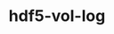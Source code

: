 ---
title: "hdf5-vol-log"
layout: cache
categories: [package, develop]
meta: {"compilers": ["cce@=18.0.0", "gcc@=11.1.0", "gcc@=11.4.0", "oneapi@=2024.2.1"], "num_specs": 57, "num_specs_by_stack": {"data-vis-sdk": 8, "e4s": 12, "e4s-cray-rhel": 9, "e4s-neoverse-v2": 11, "e4s-oneapi": 5, "e4s-rocm-external": 7, "root": 57}, "oss": ["rhel8", "ubuntu20.04", "ubuntu22.04"], "platforms": ["linux"], "stacks": ["data-vis-sdk", "e4s", "e4s-cray-rhel", "e4s-neoverse-v2", "e4s-oneapi", "e4s-rocm-external", "root"], "targets": ["neoverse_v2", "x86_64_v3"], "versions": ["1.4.0"]}
spec_details: [{"compiler": "oneapi@=2024.2.1", "hash": "2soespjcbitjpqeprj4fgbrufrjnyiys", "os": "ubuntu22.04", "platform": "linux", "size": "-", "stacks": ["e4s-oneapi", "root"], "target": "x86_64_v3", "variants": ["build_system=autotools"], "versions": ["1.4.0"]}, {"compiler": "oneapi@=2024.2.1", "hash": "2xy5m35b7as5mlbvgbe3djorct37aodb", "os": "ubuntu22.04", "platform": "linux", "size": "-", "stacks": ["e4s-oneapi", "root"], "target": "x86_64_v3", "variants": ["build_system=autotools"], "versions": ["1.4.0"]}, {"compiler": "gcc@=11.4.0", "hash": "3s7dulvcxft5ds5mg57ytcbbkin6lint", "os": "ubuntu22.04", "platform": "linux", "size": "-", "stacks": ["e4s", "root"], "target": "x86_64_v3", "variants": ["build_system=autotools"], "versions": ["1.4.0"]}, {"compiler": "oneapi@=2024.2.1", "hash": "3ut5oefs2zdls2rw3zop7k7bpuybo2vl", "os": "ubuntu22.04", "platform": "linux", "size": "-", "stacks": ["e4s-oneapi", "root"], "target": "x86_64_v3", "variants": ["build_system=autotools"], "versions": ["1.4.0"]}, {"compiler": "gcc@=11.4.0", "hash": "3xw2da5pz6hsmgj5vilvlnar3dyyyghm", "os": "ubuntu22.04", "platform": "linux", "size": "-", "stacks": ["e4s", "root"], "target": "x86_64_v3", "variants": ["build_system=autotools"], "versions": ["1.4.0"]}, {"compiler": "cce@=18.0.0", "hash": "437isdcvbhrgfg76jb5whpsac5qtnly5", "os": "rhel8", "platform": "linux", "size": "-", "stacks": ["e4s-cray-rhel", "root"], "target": "x86_64_v3", "variants": ["build_system=autotools"], "versions": ["1.4.0"]}, {"compiler": "gcc@=11.1.0", "hash": "464bk33yagmfybxtft5y5bn47nl2d2p6", "os": "ubuntu20.04", "platform": "linux", "size": "-", "stacks": ["data-vis-sdk", "root"], "target": "x86_64_v3", "variants": ["build_system=autotools"], "versions": ["1.4.0"]}, {"compiler": "oneapi@=2024.2.1", "hash": "47qiodegnnnkjsn44tl7cdpicf2dylpr", "os": "ubuntu22.04", "platform": "linux", "size": "-", "stacks": ["e4s-oneapi", "root"], "target": "x86_64_v3", "variants": ["build_system=autotools"], "versions": ["1.4.0"]}, {"compiler": "cce@=18.0.0", "hash": "4t4w3ofgtrkxc3iwq372lfceuxjqrczq", "os": "rhel8", "platform": "linux", "size": "-", "stacks": ["e4s-cray-rhel", "root"], "target": "x86_64_v3", "variants": ["build_system=autotools"], "versions": ["1.4.0"]}, {"compiler": "gcc@=11.1.0", "hash": "55nub2n66pze7ufug4b7yrqy2onmonhz", "os": "ubuntu20.04", "platform": "linux", "size": "-", "stacks": ["data-vis-sdk", "root"], "target": "x86_64_v3", "variants": ["build_system=autotools"], "versions": ["1.4.0"]}, {"compiler": "gcc@=11.4.0", "hash": "56i6wt55trztqdx26s7vm7q2n22ccy42", "os": "ubuntu22.04", "platform": "linux", "size": "-", "stacks": ["e4s", "root"], "target": "x86_64_v3", "variants": ["build_system=autotools"], "versions": ["1.4.0"]}, {"compiler": "gcc@=11.4.0", "hash": "65s5ljmpakdkyafce7u35wmg5oro4jjk", "os": "ubuntu22.04", "platform": "linux", "size": "-", "stacks": ["e4s-neoverse-v2", "root"], "target": "neoverse_v2", "variants": ["build_system=autotools"], "versions": ["1.4.0"]}, {"compiler": "oneapi@=2024.2.1", "hash": "6rzzzmta2bwxojgeknlfolffwbgugysw", "os": "ubuntu22.04", "platform": "linux", "size": "-", "stacks": ["e4s-oneapi", "root"], "target": "x86_64_v3", "variants": ["build_system=autotools"], "versions": ["1.4.0"]}, {"compiler": "gcc@=11.4.0", "hash": "72pgu72bbcf7ftjhqldy3d35nj5c64n3", "os": "ubuntu22.04", "platform": "linux", "size": "-", "stacks": ["e4s-neoverse-v2", "root"], "target": "neoverse_v2", "variants": ["build_system=autotools"], "versions": ["1.4.0"]}, {"compiler": "gcc@=11.4.0", "hash": "7thk6hjaip5yn4bqyrfx6kn27vgarruf", "os": "ubuntu22.04", "platform": "linux", "size": "-", "stacks": ["e4s", "root"], "target": "x86_64_v3", "variants": ["build_system=autotools"], "versions": ["1.4.0"]}, {"compiler": "oneapi@=2024.2.1", "hash": "a2ut3ph25jfq4e5ngvwgct5sp246s6al", "os": "ubuntu22.04", "platform": "linux", "size": "-", "stacks": ["root"], "target": "x86_64_v3", "variants": ["build_system=autotools"], "versions": ["1.4.0"]}, {"compiler": "cce@=18.0.0", "hash": "ahkqxlk2r4s6kgpkgbcgo43fmoknlkfg", "os": "rhel8", "platform": "linux", "size": "-", "stacks": ["e4s-cray-rhel", "root"], "target": "x86_64_v3", "variants": ["build_system=autotools"], "versions": ["1.4.0"]}, {"compiler": "gcc@=11.4.0", "hash": "akgtmmxpwlr224qagncipskcpqksk4fk", "os": "ubuntu22.04", "platform": "linux", "size": "-", "stacks": ["e4s", "root"], "target": "x86_64_v3", "variants": ["build_system=autotools"], "versions": ["1.4.0"]}, {"compiler": "gcc@=11.4.0", "hash": "b2a4szfghnadhus2i25ty4fgs7ourkh3", "os": "ubuntu22.04", "platform": "linux", "size": "-", "stacks": ["root"], "target": "neoverse_v2", "variants": ["build_system=autotools"], "versions": ["1.4.0"]}, {"compiler": "gcc@=11.4.0", "hash": "blt5z47niox6w7cxb3acwobozxsdnx4t", "os": "ubuntu22.04", "platform": "linux", "size": "-", "stacks": ["e4s-neoverse-v2", "root"], "target": "neoverse_v2", "variants": ["build_system=autotools"], "versions": ["1.4.0"]}, {"compiler": "gcc@=11.4.0", "hash": "bmi2m24ybp4mmdcn43tv5ka3pdn3lsqu", "os": "ubuntu22.04", "platform": "linux", "size": "-", "stacks": ["e4s-neoverse-v2", "root"], "target": "neoverse_v2", "variants": ["build_system=autotools"], "versions": ["1.4.0"]}, {"compiler": "gcc@=11.1.0", "hash": "d3sju53x7mnd4xzzmxk7xunbrnrb5uvy", "os": "ubuntu20.04", "platform": "linux", "size": "-", "stacks": ["data-vis-sdk", "root"], "target": "x86_64_v3", "variants": ["build_system=autotools"], "versions": ["1.4.0"]}, {"compiler": "cce@=18.0.0", "hash": "ekrywig4ri6x3z7ocidtp6ypzdbcmmqn", "os": "rhel8", "platform": "linux", "size": "-", "stacks": ["root"], "target": "x86_64_v3", "variants": ["build_system=autotools"], "versions": ["1.4.0"]}, {"compiler": "gcc@=11.4.0", "hash": "fnxrvheyg3brmpvpg755z2bkdk3q3bvb", "os": "ubuntu22.04", "platform": "linux", "size": "-", "stacks": ["e4s", "root"], "target": "x86_64_v3", "variants": ["build_system=autotools"], "versions": ["1.4.0"]}, {"compiler": "cce@=18.0.0", "hash": "fvfwimxi2lcvldrzb7uvjqiageolh4rs", "os": "rhel8", "platform": "linux", "size": "-", "stacks": ["e4s-cray-rhel", "root"], "target": "x86_64_v3", "variants": ["build_system=autotools"], "versions": ["1.4.0"]}, {"compiler": "gcc@=11.4.0", "hash": "fvvl63dcshbmbpqnunzygk2jugtth4ai", "os": "ubuntu22.04", "platform": "linux", "size": "-", "stacks": ["e4s-neoverse-v2", "root"], "target": "neoverse_v2", "variants": ["build_system=autotools"], "versions": ["1.4.0"]}, {"compiler": "gcc@=11.4.0", "hash": "gebj265ui64pzjfuxb4m7hsoz6qnosmq", "os": "ubuntu22.04", "platform": "linux", "size": "-", "stacks": ["e4s-neoverse-v2", "root"], "target": "neoverse_v2", "variants": ["build_system=autotools"], "versions": ["1.4.0"]}, {"compiler": "gcc@=11.4.0", "hash": "ghghymr35ezmfx2ali4qc653noy6cuk5", "os": "ubuntu22.04", "platform": "linux", "size": "-", "stacks": ["e4s-rocm-external", "root"], "target": "x86_64_v3", "variants": ["build_system=autotools"], "versions": ["1.4.0"]}, {"compiler": "cce@=18.0.0", "hash": "gkzyhtbnj7gn5wi4dlja6jjik5jll6gq", "os": "rhel8", "platform": "linux", "size": "-", "stacks": ["e4s-cray-rhel", "root"], "target": "x86_64_v3", "variants": ["build_system=autotools"], "versions": ["1.4.0"]}, {"compiler": "gcc@=11.4.0", "hash": "gqode252vfoyygxme2zu36go2txtyqal", "os": "ubuntu22.04", "platform": "linux", "size": "-", "stacks": ["e4s-neoverse-v2", "root"], "target": "neoverse_v2", "variants": ["build_system=autotools"], "versions": ["1.4.0"]}, {"compiler": "cce@=18.0.0", "hash": "hbcogmpq4zd5bpmfdfoisudajifw756j", "os": "rhel8", "platform": "linux", "size": "-", "stacks": ["e4s-cray-rhel", "root"], "target": "x86_64_v3", "variants": ["build_system=autotools"], "versions": ["1.4.0"]}, {"compiler": "gcc@=11.1.0", "hash": "hcqlirk6nm5cwpjmlczlpl7yyqn634fy", "os": "ubuntu20.04", "platform": "linux", "size": "-", "stacks": ["data-vis-sdk", "root"], "target": "x86_64_v3", "variants": ["build_system=autotools"], "versions": ["1.4.0"]}, {"compiler": "gcc@=11.4.0", "hash": "hnmablo2xyxuxhttfkqws4x7mr7u37u5", "os": "ubuntu22.04", "platform": "linux", "size": "-", "stacks": ["e4s", "root"], "target": "x86_64_v3", "variants": ["build_system=autotools"], "versions": ["1.4.0"]}, {"compiler": "gcc@=11.4.0", "hash": "ig5xapc3kfytkdyrzoy2oighh6242w3b", "os": "ubuntu22.04", "platform": "linux", "size": "-", "stacks": ["root"], "target": "neoverse_v2", "variants": ["build_system=autotools"], "versions": ["1.4.0"]}, {"compiler": "gcc@=11.4.0", "hash": "ijqbiu5odn6ayufujerqb5u4t342vwlh", "os": "ubuntu22.04", "platform": "linux", "size": "-", "stacks": ["e4s", "root"], "target": "x86_64_v3", "variants": ["build_system=autotools"], "versions": ["1.4.0"]}, {"compiler": "cce@=18.0.0", "hash": "ikeugku2mn4qpw4ldmvtfh4g6kudz7w3", "os": "rhel8", "platform": "linux", "size": "-", "stacks": ["e4s-cray-rhel", "root"], "target": "x86_64_v3", "variants": ["build_system=autotools"], "versions": ["1.4.0"]}, {"compiler": "cce@=18.0.0", "hash": "j436ryqwdnagpv45piv4f3paowwsgcrf", "os": "rhel8", "platform": "linux", "size": "-", "stacks": ["e4s-cray-rhel", "root"], "target": "x86_64_v3", "variants": ["build_system=autotools"], "versions": ["1.4.0"]}, {"compiler": "gcc@=11.4.0", "hash": "j7sdf6cnlgq22m5dv4pelt3267o3xux5", "os": "ubuntu22.04", "platform": "linux", "size": "-", "stacks": ["e4s-rocm-external", "root"], "target": "x86_64_v3", "variants": ["build_system=autotools"], "versions": ["1.4.0"]}, {"compiler": "gcc@=11.4.0", "hash": "jstuqjw356i2ztqohaqom22eio4oq7jt", "os": "ubuntu22.04", "platform": "linux", "size": "-", "stacks": ["e4s-neoverse-v2", "root"], "target": "neoverse_v2", "variants": ["build_system=autotools"], "versions": ["1.4.0"]}, {"compiler": "gcc@=11.4.0", "hash": "k2pgp2ol344k2kotqu6fljezylqujxyj", "os": "ubuntu22.04", "platform": "linux", "size": "-", "stacks": ["e4s-rocm-external", "root"], "target": "x86_64_v3", "variants": ["build_system=autotools"], "versions": ["1.4.0"]}, {"compiler": "cce@=18.0.0", "hash": "lwxinpsumfn5sieuscgppvhgrxsqyexh", "os": "rhel8", "platform": "linux", "size": "-", "stacks": ["e4s-cray-rhel", "root"], "target": "x86_64_v3", "variants": ["build_system=autotools"], "versions": ["1.4.0"]}, {"compiler": "gcc@=11.4.0", "hash": "mig35eh5kfmnaxa72c2rv5xipyewt22d", "os": "ubuntu22.04", "platform": "linux", "size": "-", "stacks": ["e4s", "root"], "target": "x86_64_v3", "variants": ["build_system=autotools"], "versions": ["1.4.0"]}, {"compiler": "gcc@=11.4.0", "hash": "nbp544plvr2mhldia7zn64wvhk42mrzf", "os": "ubuntu22.04", "platform": "linux", "size": "-", "stacks": ["e4s-rocm-external", "root"], "target": "x86_64_v3", "variants": ["build_system=autotools"], "versions": ["1.4.0"]}, {"compiler": "gcc@=11.1.0", "hash": "nsnqrzz3qz7ei2rziglbbp46gsixaegc", "os": "ubuntu20.04", "platform": "linux", "size": "-", "stacks": ["data-vis-sdk", "root"], "target": "x86_64_v3", "variants": ["build_system=autotools"], "versions": ["1.4.0"]}, {"compiler": "gcc@=11.4.0", "hash": "nz7vwu3hm3shyeytos6nwduqvtgesewf", "os": "ubuntu22.04", "platform": "linux", "size": "-", "stacks": ["e4s-rocm-external", "root"], "target": "x86_64_v3", "variants": ["build_system=autotools"], "versions": ["1.4.0"]}, {"compiler": "gcc@=11.4.0", "hash": "od3vfnkn6k725kdoqcjgwasycz3cziqo", "os": "ubuntu22.04", "platform": "linux", "size": "-", "stacks": ["e4s-neoverse-v2", "root"], "target": "neoverse_v2", "variants": ["build_system=autotools"], "versions": ["1.4.0"]}, {"compiler": "gcc@=11.4.0", "hash": "pswlke42r7xn3mk2g3ynktc2mhgc6btw", "os": "ubuntu22.04", "platform": "linux", "size": "-", "stacks": ["root"], "target": "x86_64_v3", "variants": ["build_system=autotools"], "versions": ["1.4.0"]}, {"compiler": "gcc@=11.4.0", "hash": "pveb6o5a4qatmmr22k65ejj2wwpzlmpk", "os": "ubuntu22.04", "platform": "linux", "size": "-", "stacks": ["e4s-rocm-external", "root"], "target": "x86_64_v3", "variants": ["build_system=autotools"], "versions": ["1.4.0"]}, {"compiler": "gcc@=11.4.0", "hash": "r5byw5s356jfwo4yqahicljoghy5ffpr", "os": "ubuntu22.04", "platform": "linux", "size": "-", "stacks": ["e4s", "root"], "target": "x86_64_v3", "variants": ["build_system=autotools"], "versions": ["1.4.0"]}, {"compiler": "gcc@=11.4.0", "hash": "rlocrcga4eodwxts5pfglitxvvmefry7", "os": "ubuntu22.04", "platform": "linux", "size": "-", "stacks": ["e4s-neoverse-v2", "root"], "target": "neoverse_v2", "variants": ["build_system=autotools"], "versions": ["1.4.0"]}, {"compiler": "gcc@=11.4.0", "hash": "si7mew3sg4xmc7ptav7krjpjanu3fsx5", "os": "ubuntu22.04", "platform": "linux", "size": "-", "stacks": ["e4s", "root"], "target": "x86_64_v3", "variants": ["build_system=autotools"], "versions": ["1.4.0"]}, {"compiler": "gcc@=11.4.0", "hash": "u5ioliv7yomygvtuszk64ictvehm3iz4", "os": "ubuntu22.04", "platform": "linux", "size": "-", "stacks": ["e4s-rocm-external", "root"], "target": "x86_64_v3", "variants": ["build_system=autotools"], "versions": ["1.4.0"]}, {"compiler": "gcc@=11.1.0", "hash": "uuevrbi3n65wn7ftxfomxceammagvdgb", "os": "ubuntu20.04", "platform": "linux", "size": "-", "stacks": ["data-vis-sdk", "root"], "target": "x86_64_v3", "variants": ["build_system=autotools"], "versions": ["1.4.0"]}, {"compiler": "gcc@=11.1.0", "hash": "vecxhpsifzpymnqyym2w2iy6n5qdd34t", "os": "ubuntu20.04", "platform": "linux", "size": "-", "stacks": ["data-vis-sdk", "root"], "target": "x86_64_v3", "variants": ["build_system=autotools"], "versions": ["1.4.0"]}, {"compiler": "gcc@=11.1.0", "hash": "vvahpn3uaiq3ajynv36fw227ho2w5sme", "os": "ubuntu20.04", "platform": "linux", "size": "-", "stacks": ["data-vis-sdk", "root"], "target": "x86_64_v3", "variants": ["build_system=autotools"], "versions": ["1.4.0"]}, {"compiler": "gcc@=11.4.0", "hash": "yb7vtz7ld6zt24ntmoffncho7jehf7po", "os": "ubuntu22.04", "platform": "linux", "size": "-", "stacks": ["e4s", "root"], "target": "x86_64_v3", "variants": ["build_system=autotools"], "versions": ["1.4.0"]}, {"compiler": "gcc@=11.4.0", "hash": "yffzkdupsd4jgvko6i6uhbozzzk7yajo", "os": "ubuntu22.04", "platform": "linux", "size": "-", "stacks": ["e4s-neoverse-v2", "root"], "target": "neoverse_v2", "variants": ["build_system=autotools"], "versions": ["1.4.0"]}]
---